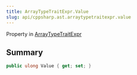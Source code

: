 ```yaml
---
title: ArrayTypeTraitExpr.Value
slug: api/cppsharp.ast.arraytypetraitexpr.value
---
```

Property in [ArrayTypeTraitExpr](/api/cppsharp/ast/arraytypetraitexpr)

## Summary



```csharp
public ulong Value { get; set; }
```

